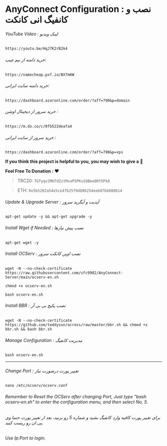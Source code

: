 # AnyConnect Configuration : نصب و کانفیگ انی کانکت


###### YouTube Video : لینک ویدیو

```
https://youtu.be/HqJ7K2rB2k4
```

###### خرید دامنه از نیم چیپ: 
```
https://namecheap.pxf.io/BX7m6W
```
###### خرید دامنه سایت ایرانی: 
```
https://dashboard.azaronline.com/order/?aff=790&p=domain
```
###### خرید سرور از دیجیتال اوشن : 
```
https://m.do.co/c/0fb522deafa4
```

###### خرید سرور از سایت ایرانی : 
```
https://dashboard.azaronline.com/order/?aff=790&p=vps
```

**If you think this project is helpful to you, you may wish to give a** 🌟

**Feel Free To Donation :** ❤️

>TRC20: ```TGTyqv2MH7dZztMvaP5PKuS9Bma8RY5Pk8```

>ETH: ```0x5b5202a54e5ce4fb25f0d886254eeb07bb088614```



###### Update & Upgrade Server : آپدیت و آپگرید سرور

```
apt-get update -y && apt-get upgrade -y
```

###### Install Wget if Needed : نصب پیش نیازها

```
apt-get wget -y
```

###### Install OCServ : نصب اوپن کانکت سرور

```
wget -N --no-check-certificate https://raw.githubusercontent.com/sfc9982/AnyConnect-Server/main/ocserv-en.sh
```
```
chmod +x ocserv-en.sh
```
```
bash ocserv-en.sh
```

###### Install BBR : نصب پکیج بی بی آر

```
wget -N --no-check-certificate https://github.com/teddysun/across/raw/master/bbr.sh && chmod +x bbr.sh && bash bbr.sh
```


###### Manage Configuration : مدیریت کانفیگ

```
bash ocserv-en.sh
```
---------------
###### Change Port : تغییر پورت درصورت نیاز
```
nano /etc/ocserv/ocserv.conf
```

###### Remember to Reset the OCServ after changing Port, Just type "bash ocserv-en.sh" to enter the configuration menu, and then select No, 5.
###### برای تغییر پورت کافیه وارد کانفیگ بشید و شماره 5 رو بزنید، بعد از تغییر پورت حتما وی پی  ان رو ریست کنید.


###### Use Ip:Port to login.


